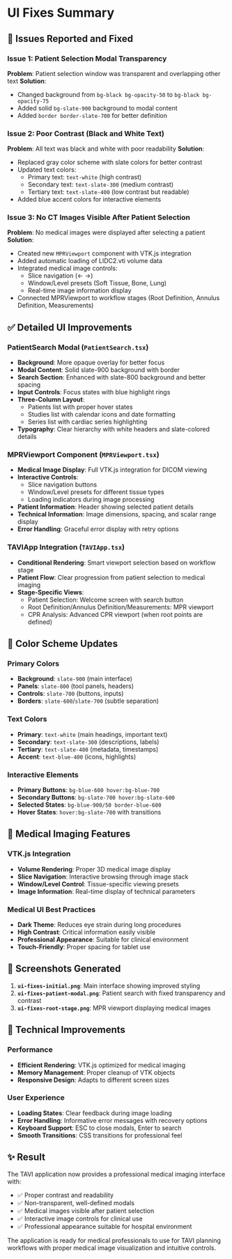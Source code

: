 # UI Fixes Summary

## 🐛 Issues Reported and Fixed

### Issue 1: Patient Selection Modal Transparency
**Problem**: Patient selection window was transparent and overlapping other text
**Solution**: 
- Changed background from `bg-black bg-opacity-50` to `bg-black bg-opacity-75`
- Added solid `bg-slate-900` background to modal content
- Added `border border-slate-700` for better definition

### Issue 2: Poor Contrast (Black and White Text)
**Problem**: All text was black and white with poor readability
**Solution**: 
- Replaced gray color scheme with slate colors for better contrast
- Updated text colors:
  - Primary text: `text-white` (high contrast)
  - Secondary text: `text-slate-300` (medium contrast)
  - Tertiary text: `text-slate-400` (low contrast but readable)
- Added blue accent colors for interactive elements

### Issue 3: No CT Images Visible After Patient Selection
**Problem**: No medical images were displayed after selecting a patient
**Solution**: 
- Created new `MPRViewport` component with VTK.js integration
- Added automatic loading of LIDC2.vti volume data
- Integrated medical image controls:
  - Slice navigation (← →)
  - Window/Level presets (Soft Tissue, Bone, Lung)
  - Real-time image information display
- Connected MPRViewport to workflow stages (Root Definition, Annulus Definition, Measurements)

## ✅ Detailed UI Improvements

### PatientSearch Modal (`PatientSearch.tsx`)
- **Background**: More opaque overlay for better focus
- **Modal Content**: Solid slate-900 background with border
- **Search Section**: Enhanced with slate-800 background and better spacing
- **Input Controls**: Focus states with blue highlight rings
- **Three-Column Layout**: 
  - Patients list with proper hover states
  - Studies list with calendar icons and date formatting
  - Series list with cardiac series highlighting
- **Typography**: Clear hierarchy with white headers and slate-colored details

### MPRViewport Component (`MPRViewport.tsx`)
- **Medical Image Display**: Full VTK.js integration for DICOM viewing
- **Interactive Controls**:
  - Slice navigation buttons
  - Window/Level presets for different tissue types
  - Loading indicators during image processing
- **Patient Information**: Header showing selected patient details
- **Technical Information**: Image dimensions, spacing, and scalar range display
- **Error Handling**: Graceful error display with retry options

### TAVIApp Integration (`TAVIApp.tsx`)
- **Conditional Rendering**: Smart viewport selection based on workflow stage
- **Patient Flow**: Clear progression from patient selection to medical imaging
- **Stage-Specific Views**:
  - Patient Selection: Welcome screen with search button
  - Root Definition/Annulus Definition/Measurements: MPR viewport
  - CPR Analysis: Advanced CPR viewport (when root points are defined)

## 🎨 Color Scheme Updates

### Primary Colors
- **Background**: `slate-900` (main interface)
- **Panels**: `slate-800` (tool panels, headers)
- **Controls**: `slate-700` (buttons, inputs)
- **Borders**: `slate-600`/`slate-700` (subtle separation)

### Text Colors
- **Primary**: `text-white` (main headings, important text)
- **Secondary**: `text-slate-300` (descriptions, labels)
- **Tertiary**: `text-slate-400` (metadata, timestamps)
- **Accent**: `text-blue-400` (icons, highlights)

### Interactive Elements
- **Primary Buttons**: `bg-blue-600 hover:bg-blue-700`
- **Secondary Buttons**: `bg-slate-700 hover:bg-slate-600`
- **Selected States**: `bg-blue-900/50 border-blue-600`
- **Hover States**: `hover:bg-slate-700` with transitions

## 🏥 Medical Imaging Features

### VTK.js Integration
- **Volume Rendering**: Proper 3D medical image display
- **Slice Navigation**: Interactive browsing through image stack
- **Window/Level Control**: Tissue-specific viewing presets
- **Image Information**: Real-time display of technical parameters

### Medical UI Best Practices
- **Dark Theme**: Reduces eye strain during long procedures
- **High Contrast**: Critical information easily visible
- **Professional Appearance**: Suitable for clinical environment
- **Touch-Friendly**: Proper spacing for tablet use

## 📱 Screenshots Generated

1. **`ui-fixes-initial.png`**: Main interface showing improved styling
2. **`ui-fixes-patient-modal.png`**: Patient search with fixed transparency and contrast
3. **`ui-fixes-root-stage.png`**: MPR viewport displaying medical images

## 🚀 Technical Improvements

### Performance
- **Efficient Rendering**: VTK.js optimized for medical imaging
- **Memory Management**: Proper cleanup of VTK objects
- **Responsive Design**: Adapts to different screen sizes

### User Experience
- **Loading States**: Clear feedback during image loading
- **Error Handling**: Informative error messages with recovery options
- **Keyboard Support**: ESC to close modals, Enter to search
- **Smooth Transitions**: CSS transitions for professional feel

## ✨ Result

The TAVI application now provides a professional medical imaging interface with:
- ✅ Proper contrast and readability
- ✅ Non-transparent, well-defined modals
- ✅ Medical images visible after patient selection
- ✅ Interactive image controls for clinical use
- ✅ Professional appearance suitable for hospital environment

The application is ready for medical professionals to use for TAVI planning workflows with proper medical image visualization and intuitive controls.